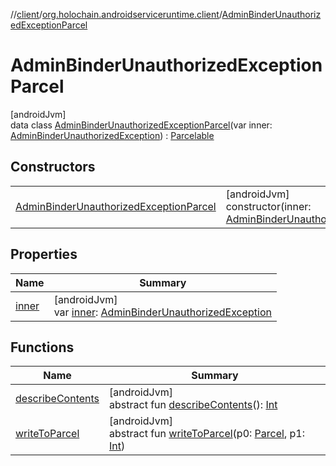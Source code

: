 //[client](../../../index.md)/[org.holochain.androidserviceruntime.client](../index.md)/[AdminBinderUnauthorizedExceptionParcel](index.md)

# AdminBinderUnauthorizedExceptionParcel

[androidJvm]\
data class [AdminBinderUnauthorizedExceptionParcel](index.md)(var inner: [AdminBinderUnauthorizedException](../-admin-binder-unauthorized-exception/index.md)) : [Parcelable](https://developer.android.com/reference/kotlin/android/os/Parcelable.html)

## Constructors

| | |
|---|---|
| [AdminBinderUnauthorizedExceptionParcel](-admin-binder-unauthorized-exception-parcel.md) | [androidJvm]<br>constructor(inner: [AdminBinderUnauthorizedException](../-admin-binder-unauthorized-exception/index.md)) |

## Properties

| Name | Summary |
|---|---|
| [inner](inner.md) | [androidJvm]<br>var [inner](inner.md): [AdminBinderUnauthorizedException](../-admin-binder-unauthorized-exception/index.md) |

## Functions

| Name | Summary |
|---|---|
| [describeContents](../-app-binder-unauthorized-exception-parcel/index.md#-1578325224%2FFunctions%2F275946699) | [androidJvm]<br>abstract fun [describeContents](../-app-binder-unauthorized-exception-parcel/index.md#-1578325224%2FFunctions%2F275946699)(): [Int](https://kotlinlang.org/api/core/kotlin-stdlib/kotlin/-int/index.html) |
| [writeToParcel](../-app-binder-unauthorized-exception-parcel/index.md#-1754457655%2FFunctions%2F275946699) | [androidJvm]<br>abstract fun [writeToParcel](../-app-binder-unauthorized-exception-parcel/index.md#-1754457655%2FFunctions%2F275946699)(p0: [Parcel](https://developer.android.com/reference/kotlin/android/os/Parcel.html), p1: [Int](https://kotlinlang.org/api/core/kotlin-stdlib/kotlin/-int/index.html)) |